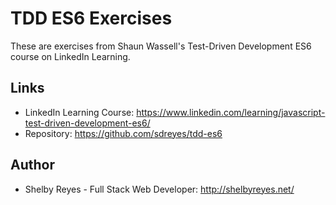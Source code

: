 # TDD ES6 Exercises

These are exercises from Shaun Wassell's Test-Driven Development ES6 course on LinkedIn Learning.

## Links

- LinkedIn Learning Course: https://www.linkedin.com/learning/javascript-test-driven-development-es6/
- Repository: https://github.com/sdreyes/tdd-es6

## Author

- Shelby Reyes - Full Stack Web Developer: http://shelbyreyes.net/